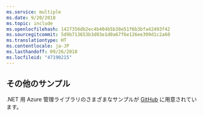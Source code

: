 ```yaml
---
ms.service: multiple
ms.date: 9/20/2018
ms.topic: include
ms.openlocfilehash: 1427356db2ec4b404b5b38e51f6b3bfa42493f42
ms.sourcegitcommit: 5d9b713653b3d03e1d0a67f6e126ee399d1c2a60
ms.translationtype: HT
ms.contentlocale: ja-JP
ms.lasthandoff: 09/26/2018
ms.locfileid: "47190215"
---
```

## <a name="more-samples"></a>その他のサンプル

.NET 用 Azure 管理ライブラリのさまざまなサンプルが [GitHub](https://github.com/Azure/azure-sdk-for-net/blob/Fluent/README.md#sample-code) に用意されています。